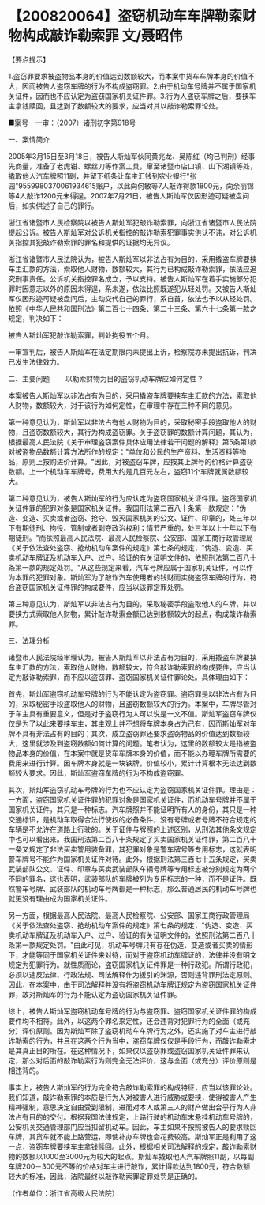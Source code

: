# 【200820064】盗窃机动车车牌勒索财物构成敲诈勒索罪 文/聂昭伟

【要点提示】

1.盗窃罪要求被盗物品本身的价值达到数额较大，而本案中货车车牌本身的价值不大，因而被告人盗窃车牌的行为不构成盗窃罪。2.由于机动车号牌并不属于国家机关证件，因而也不应认定为盗窃国家机关证件罪。3.行为人盗窃车牌之后，要挟车主拿钱赎回，且达到了数额较大的要求，应当对其以敲诈勒索罪论处。

■案号　一审：（2007）诸刑初字第918号

一、案情简介

2005年3月15日至3月18日，被告人斯灿军伙同黄兆龙、吴陈红（均已判刑）经事先商量，准备了老虎钳、螺丝刀等作案工具，窜至诸暨市店口镇、山下湖镇等处，撬取他人汽车牌照11副，并留下纸条让车主汇钱到农业银行"张园"9559980370061934615账户，以此向何敏等7人敲诈得款1800元，向余丽锦等4人敲诈1200元未得逞。2007年7月21日，被告人斯灿军仅因形迹可疑被盘问后，如实供述了自己的罪行。

浙江省诸暨市人民检察院以被告人斯灿军犯敲诈勒索罪，向浙江省诸暨市人民法院提起公诉。被告人斯灿军对公诉机关指控的敲诈勒索犯罪事实供认不讳，对公诉机关指控其犯敲诈勒索罪的罪名和提供的证据均无异议。

浙江省诸暨市人民法院认为，被告人斯灿军以非法占有为目的，采用撬盗车牌要挟车主汇款的方法，索取他人财物，数额较大，其行为已构成敲诈勒索罪，依法应追究刑事责任。公诉机关指控罪名成立，予以支持。被告人斯灿军在着手实施部分犯罪时因意志以外的原因未得逞，系未遂，依法比照既遂犯从轻处罚。又被告人斯灿军仅因形迹可疑被盘问后，主动交代自己的罪行，系自首，依法也予以从轻处罚。依照《中华人民共和国刑法》第二百七十四条、第二十三条、第六十七条第一款之规定，判决如下：

被告人斯灿军犯敲诈勒索罪，判处拘役五个月。

一审宣判后，被告人斯灿军在法定期限内未提出上诉，检察院亦未提出抗诉，判决已发生法律效力。

二、主要问题 　　以勒索财物为目的盗窃机动车牌应如何定性？

本案被告人斯灿军以非法占有为目的，采用撬盗车牌要挟车主汇款的方法，索取他人财物，数额较大，对于该行为如何定性，在审理中存在三种不同的意见。

第一种意见认为，斯灿军以非法占有他人财物为目的，采取秘密手段盗取他人的财物，且盗窃数额较大，其行为构成盗窃罪。关于盗窃罪的数额计算问题，其认为，根据最高人民法院《关于审理盗窃案件具体应用法律若干问题的解释》第5条第1款对被盗物品数额计算方法所作的规定："单位和公民的生产资料、生活资料等物品，原则上按购进价计算。"因此，对被盗窃车牌，应按其上牌号的价格计算盗窃数额。上一个机动车车牌号，费用大约是几百元左右，盗窃11个车牌就属数额较大。

第二种意见认为，被告人斯灿军的行为应认定为盗窃国家机关证件罪。盗窃国家机关证件罪的犯罪对象是国家机关证件。我国刑法第二百八十条第一款规定："伪造、变造、买卖或者盗窃、抢夺、毁灭国家机关的公文、证件、印章的，处三年以下有期徒刑、拘役、管制或者剥夺政治权利；情节严重的，处三年以上十年以下有期徒刑。"而依照最高人民法院、最高人民检察院、公安部、国家工商行政管理局《关于依法查处盗窃、抢劫机动车案件的规定》第七条的规定，"伪造、变造、买卖机动车牌证及机动车入户、过户、验证的有关证明文件的，依照刑法第二百八十条第一款的规定处罚。"从这些规定来看，汽车号牌应属于国家机关证件，可以作为本罪的犯罪对象。斯灿军为了敲诈汽车使用者的钱财而实施盗窃车牌的行为，符合盗窃国家机关证件罪的构成要件，应当以该罪定罪处罚。

第三种意见认为，斯灿军以非法占有为目的，采取秘密手段盗取他人的车牌，并以要挟方式索取他人财物，累计敲诈勒索金额已达到数额较大的起点，构成敲诈勒索罪。

三、法理分析

诸暨市人民法院经审理认为，被告人斯灿军以非法占有为目的，采用撬盗车牌要挟车主汇款的方法，索取他人财物，数额较大，符合敲诈勒索罪的构成要件，应当认定为敲诈勒索罪，而不应以盗窃罪、盗窃国家机关证件罪论处。具体理由如下：

首先，斯灿军盗窃机动车号牌的行为不能认定为盗窃罪。盗窃罪是以非法占有为目的，采取秘密手段盗取他人的财物，且盗窃数额较大的行为。本案中，车牌尽管对于车主具有重要意义，但是对于盗窃行为人可以说是一文不值。斯灿军盗窃车牌仅仅是为了以此来要挟车主，其主观上并不想将车牌本身占为己有，因而斯灿军对车牌不具有非法占有的目的；其次，成立盗窃罪还要求盗窃物品的价值达到数额较大，这里就涉及到盗窃数额如何计算的问题。笔者认为，这里的数额较大是指被盗物品本身的价值，在本案中就是货车车牌本身的价值，而不能以办理车牌所需要的费用来进行计算。因车牌本身就是一块铁牌，价值较小，累计计算根本无法达到数额较大要求。因此，斯灿军盗窃车牌的行为不构成盗窃罪。

其次，斯灿军盗窃机动车号牌的行为也不应认定为盗窃国家机关证件罪。理由是：一方面，盗窃国家机关证件罪的犯罪对象是国家机关证件，而机动车号牌并不属于国家机关证件，其只是一种标志。汽车牌照并不能证明所有人的身份，其只是一种交通标识，是机动车取得合法行使权的必备条件，没有号牌或者号牌不符合规定的车辆是不允许在道路上行驶的。关于证件与牌照的上述区别，从刑法其他条文规定中也可以看出来。我国刑法第二百八十条规定了买卖国家机关证件罪，第二百八十一条又规定了非法买卖警用装备罪，其犯罪对象是警车牌号等专用标志，这就表明警车牌号不能作为国家机关证件对待。此外，根据刑法第三百七十五条规定，买卖武装部队公文、证件、印章与买卖武装部队车辆号牌等专用标志被分别规定为两个不同的罪名，这也表明，武装部队的车牌被列为专用标志的一种，而不是证件。既然警车号牌、武装部队的机动车号牌都是一种标志，那么普通居民的机动车号牌也就更没有理由成为国家机关证件。

另一方面，根据最高人民法院、最高人民检察院、公安部、国家工商行政管理局《关于依法查处盗窃、抢劫机动车案件的规定》第七条的规定，"伪造、变造、买卖机动车牌证及机动车入户、过户、验证的有关证明文件的，依照刑法第二百八十条第一款规定处罚。"由此可见，机动车号牌只有存在伪造、变造或者买卖的情形下，才能等同于国家机关证件来对待，而对于盗窃机动车牌证的，法律并没有明文规定为犯罪行为。就性质而论，盗窃国家机关证件罪是一种行政犯。所谓行政犯，必须以违反法律、行政法规、司法解释作为援引的渊源，否则违背罪刑法定原则。因此，在本案中，由于司法解释并没有将盗窃机动车牌证规定为盗窃国家机关证件罪，故对斯灿军的行为不能认定为盗窃国家机关证件罪。

综上，被告人斯灿军盗窃机动车号牌的行为与盗窃罪、盗窃国家机关证件罪的构成要件均不相符。此外，以这两个罪名来定性，还会违背对犯罪行为的全面（或充分）评价原则。因为斯灿军除了盗窃机动车车牌行为之外，还实施了对车主进行敲诈勒索的行为，并且在这两个行为当中，盗窃车牌仅仅是手段行为，而敲诈勒索才是其真正目的所在。在这种情况下，如果仅以盗窃罪或盗窃国家机关证件罪来认定，那么对后面的敲诈勒索行为则完全无法评价，这与全面（或充分）评价原则是相违背的。

事实上，被告人斯灿军的行为完全符合敲诈勒索罪的构成特征，应当以该罪论处。我们知道，敲诈勒索罪的本质是行为人对被害人进行威胁或要挟，使得被害人产生精神强制，意思决定自由受到限制，进而对本人或第三人的财产做出合乎行为人非法占有目的的交付。根据我国法律规定，上路行驶的机动车末悬挂机动车号牌的，公安机关交通管理部门应当扣留机动车。因此，车主如果不按照被告人的要求赎回车牌，其货车就不能上路营运，即使补办车牌也会花费较高。斯灿军正是利用了这一点，盗窃车牌要挟车主拿钱赎回。此外，根据相关司法解释的规定，敲诈勒索财物的数额以1000至3000元为较大的起点。斯灿军撬取他人汽车牌照11副，以每副车牌200－300元不等的价格对车主进行敲诈，累计得款达到1800元，符合数额较大的标准，因此，法院最终以敲诈勒索罪定罪处罚是正确的。

（作者单位：浙江省高级人民法院）